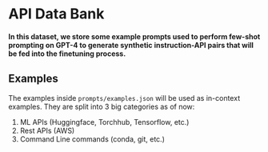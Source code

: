 # API Data Bank

#### In this dataset, we store some example prompts used to perform few-shot prompting on GPT-4 to generate synthetic instruction-API pairs that will be fed into the finetuning process.

## Examples

The examples inside `prompts/examples.json` will be used as in-context examples. They are split into 3 big categories as of now:

1. ML APIs (Huggingface, Torchhub, Tensorflow, etc.)
2. Rest APIs (AWS)
3. Command Line commands (conda, git, etc.)